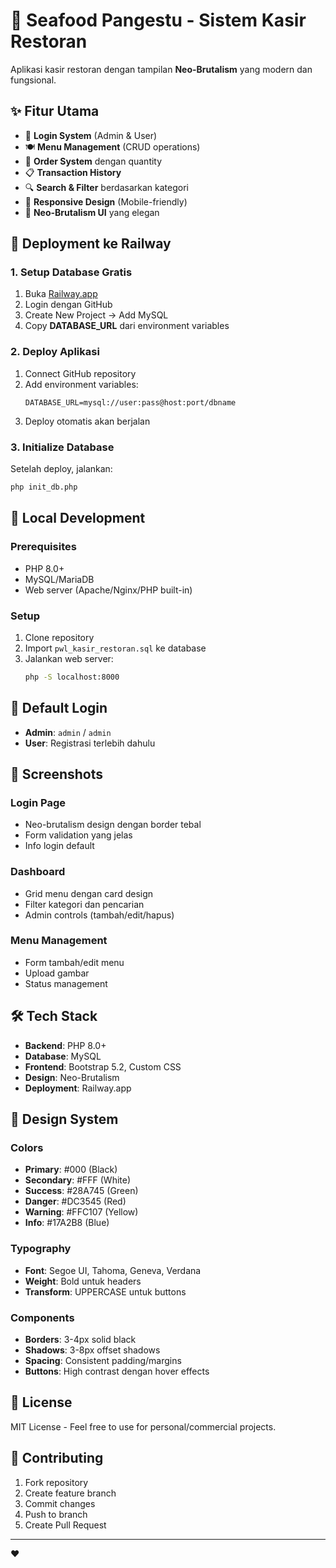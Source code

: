 # 🦐 Seafood Pangestu - Sistem Kasir Restoran

Aplikasi kasir restoran dengan tampilan **Neo-Brutalism** yang modern dan fungsional.

## ✨ Fitur Utama

- 🔐 **Login System** (Admin & User)
- 🍽️ **Menu Management** (CRUD operations)
- 🛒 **Order System** dengan quantity
- 📋 **Transaction History**
- 🔍 **Search & Filter** berdasarkan kategori
- 📱 **Responsive Design** (Mobile-friendly)
- 🎨 **Neo-Brutalism UI** yang elegan

## 🚀 Deployment ke Railway

### 1. Setup Database Gratis

1. Buka [Railway.app](https://railway.app)
2. Login dengan GitHub
3. Create New Project → Add MySQL
4. Copy **DATABASE_URL** dari environment variables

### 2. Deploy Aplikasi

1. Connect GitHub repository
2. Add environment variables:
   ```
   DATABASE_URL=mysql://user:pass@host:port/dbname
   ```
3. Deploy otomatis akan berjalan

### 3. Initialize Database

Setelah deploy, jalankan:
```bash
php init_db.php
```

## 🔧 Local Development

### Prerequisites
- PHP 8.0+
- MySQL/MariaDB
- Web server (Apache/Nginx/PHP built-in)

### Setup
1. Clone repository
2. Import `pwl_kasir_restoran.sql` ke database
3. Jalankan web server:
   ```bash
   php -S localhost:8000
   ```

## 👤 Default Login

- **Admin**: `admin` / `admin`
- **User**: Registrasi terlebih dahulu

## 📱 Screenshots

### Login Page
- Neo-brutalism design dengan border tebal
- Form validation yang jelas
- Info login default

### Dashboard
- Grid menu dengan card design
- Filter kategori dan pencarian
- Admin controls (tambah/edit/hapus)

### Menu Management
- Form tambah/edit menu
- Upload gambar
- Status management

## 🛠️ Tech Stack

- **Backend**: PHP 8.0+
- **Database**: MySQL
- **Frontend**: Bootstrap 5.2, Custom CSS
- **Design**: Neo-Brutalism
- **Deployment**: Railway.app

## 🎨 Design System

### Colors
- **Primary**: #000 (Black)
- **Secondary**: #FFF (White)
- **Success**: #28A745 (Green)
- **Danger**: #DC3545 (Red)
- **Warning**: #FFC107 (Yellow)
- **Info**: #17A2B8 (Blue)

### Typography
- **Font**: Segoe UI, Tahoma, Geneva, Verdana
- **Weight**: Bold untuk headers
- **Transform**: UPPERCASE untuk buttons

### Components
- **Borders**: 3-4px solid black
- **Shadows**: 3-8px offset shadows
- **Spacing**: Consistent padding/margins
- **Buttons**: High contrast dengan hover effects

## 📄 License

MIT License - Feel free to use for personal/commercial projects.

## 🤝 Contributing

1. Fork repository
2. Create feature branch
3. Commit changes
4. Push to branch
5. Create Pull Request

---

**❤️**
